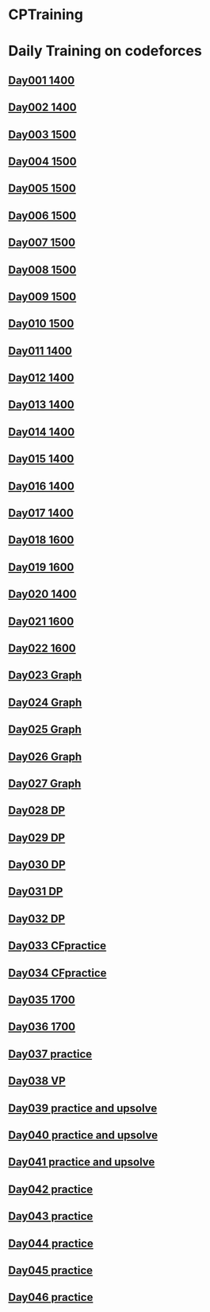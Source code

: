 # CPTraining
# Daily Training on codeforces
## [Day001 1400](./Day001-0501-1400/README.md)
## [Day002 1400](./Day002-0502-1400/README.md)
## [Day003 1500](./Day003-0503-1500/README.md)
## [Day004 1500](./Day004-0504-1500/README.md)
## [Day005 1500](./Day005-0505-1500/README.md)
## [Day006 1500](./Day006-0506-1500/README.md)
## [Day007 1500](./Day007-0507-1500/README.md)
## [Day008 1500](./Day008-0508-1500/README.md)
## [Day009 1500](./Day009-0509-1500/README.md)
## [Day010 1500](./Day010-0510-1500/README.md)
## [Day011 1400](./Day011-0511-1400/README.md)
## [Day012 1400](./Day012-0512-1400/README.md)
## [Day013 1400](./Day013-0513-1400/README.md)
## [Day014 1400](./Day014-0514-1400/README.md)
## [Day015 1400](./Day015-0515-1400/README.md)
## [Day016 1400](./Day016-0516-1400/README.md)
## [Day017 1400](./Day017-0517-1400/README.md)
## [Day018 1600](./Day018-0518-1600/README.md)
## [Day019 1600](./Day019-0519-1600/README.md)
## [Day020 1400](./Day020-0520-1400/README.md)
## [Day021 1600](./Day021-0521-1600/README.md)
## [Day022 1600](./Day022-0522-1600/README.md)
## [Day023 Graph](./Day023-0523-graph/README.md)
## [Day024 Graph](./Day024-0524-graph/README.md)
## [Day025 Graph](./Day025-0525-graph/README.md)
## [Day026 Graph](./Day026-0526-graph/README.md)
## [Day027 Graph](./Day027-0527-graph/README.md)
## [Day028 DP](./Day028-0528-dp/README.md)
## [Day029 DP](./Day029-0529-dp/README.md)
## [Day030 DP](./Day030-0530-dp/README.md)
## [Day031 DP](./Day031-0531-dp/README.md)
## [Day032 DP](./Day032-0601-practice/README.md)
## [Day033 CFpractice](./Day033-0602-practice/README.md)
## [Day034 CFpractice](./Day034-0603-practice/README.md)
## [Day035 1700](./Day035-0605-1700/README.md)
## [Day036 1700](./Day036-0608-1700/README.md)
## [Day037 practice](./Day037-0611/README.md)
## [Day038 VP](./Day038-0612/README.md)
## [Day039 practice and upsolve](./Day039-0613/README.md)
## [Day040 practice and upsolve](./Day040-0614/README.md)
## [Day041 practice and upsolve](./Day041-0615/README.md)
## [Day042 practice](./Day042-0616/README.md)
## [Day043 practice](./Day043-0617/README.md)
## [Day044 practice](./Day044-0618/README.md)
## [Day045 practice](./Day045-0619/README.md)
## [Day046 practice](./Day046-0620/README.md)